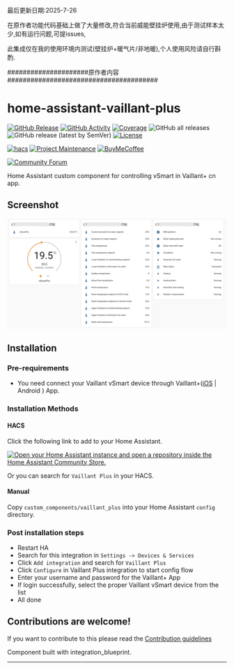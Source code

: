 最后更新日期:2025-7-26 

在原作者功能代码基础上做了大量修改,符合当前威能壁挂炉使用,由于测试样本太少,如有运行问题,可提issues,

此集成仅在我的使用环境内测试(壁挂炉+暖气片/非地暖),个人使用风险请自行斟酌.









#####################原作者内容#######################################

# home-assistant-vaillant-plus
[![GitHub Release][releases-shield]][releases]
[![GitHub Activity][commits-shield]][commits]
[![Coverage][coverage-shield]][coverage]
![GitHub all releases][download-all]
![GitHub release (latest by SemVer)][download-latest]
[![License][license-shield]][license]

[![hacs][hacsbadge]][hacs]
[![Project Maintenance][maintenance-shield]][user_profile]
[![BuyMeCoffee][buymecoffeebadge]][buymecoffee]

[![Community Forum][forum-shield]][forum]

Home Assistant custom component for controlling vSmart in Vaillant+ cn app.

## Screenshot

![screenshot](docs/images/screenshot-all.jpg)

## Installation

### Pre-requirements
- You need connect your Vaillant vSmart device through Vaillant+([iOS](https://apps.apple.com/cn/app/%E5%A8%81%E7%AE%A1%E5%AE%B6/id1465568192) | Android ) App.

### Installation Methods
#### HACS
Click the following link to add to your Home Assistant.

[![Open your Home Assistant instance and open a repository inside the Home Assistant Community Store.](https://my.home-assistant.io/badges/hacs_repository.svg)](https://my.home-assistant.io/redirect/hacs_repository/?owner=24kbrother&repository=home-assistant-vaillant-china&category=integration)

Or you can search for `Vaillant Plus` in your HACS.

#### Manual
Copy `custom_components/vaillant_plus` into your Home Assistant `config` directory.

### Post installation steps
- Restart HA
- Search for this integration in `Settings -> Devices & Services`
- Click `Add integration` and search for `Vaillant Plus`
- Click `Configure` in Vaillant Plus integration to start config flow
- Enter your username and password for the Vaillant+ App
- If login successfully, select the proper Vaillant vSmart device from the list
- All done

## Contributions are welcome!
If you want to contribute to this please read the [Contribution guidelines](CONTRIBUTING.md)

Component built with integration_blueprint.

***

[vaillant-plus]: https://github.com/daxingplay/home-assistant-vaillant-plus
[buymecoffee]: https://www.buymeacoffee.com/daxingplay
[buymecoffeebadge]: https://img.shields.io/badge/buy%20me%20a%20coffee-donate-yellow.svg?style=flat-square
[commits-shield]: https://img.shields.io/github/commit-activity/y/daxingplay/home-assistant-vaillant-plus.svg?style=flat-square
[commits]: https://github.com/daxingplay/home-assistant-vaillant-plus/commits/master
[hacs]: https://hacs.xyz
[hacsbadge]: https://img.shields.io/badge/HACS-Custom-orange.svg?style=flat-square
[coverage-shield]: https://img.shields.io/coverallsCoverage/github/daxingplay/home-assistant-vaillant-plus?style=flat-square
[coverage]: https://coveralls.io/github/daxingplay/home-assistant-vaillant-plus?branch=master
[exampleimg]: example.png
[forum-shield]: https://img.shields.io/badge/community-forum-brightgreen.svg?style=flat-square
[forum]: https://github.com/daxingplay/home-assistant-vaillant-plus/issues
[license]: https://github.com/daxingplay/home-assistant-vaillant-plus/blob/master/LICENSE
[license-shield]: https://img.shields.io/github/license/daxingplay/home-assistant-vaillant-plus.svg?style=flat-square
[maintenance-shield]: https://img.shields.io/badge/maintainer-daxingplay-blue.svg?style=flat-square
[releases-shield]: https://img.shields.io/github/release/daxingplay/home-assistant-vaillant-plus.svg?style=flat-square
[releases]: https://github.com/daxingplay/home-assistant-vaillant-plus/releases
[user_profile]: https://github.com/daxingplay
[download-all]: https://img.shields.io/github/downloads/daxingplay/home-assistant-vaillant-plus/total?style=flat-square
[download-latest]: https://img.shields.io/github/downloads/daxingplay/home-assistant-vaillant-plus/latest/total?style=flat-square
